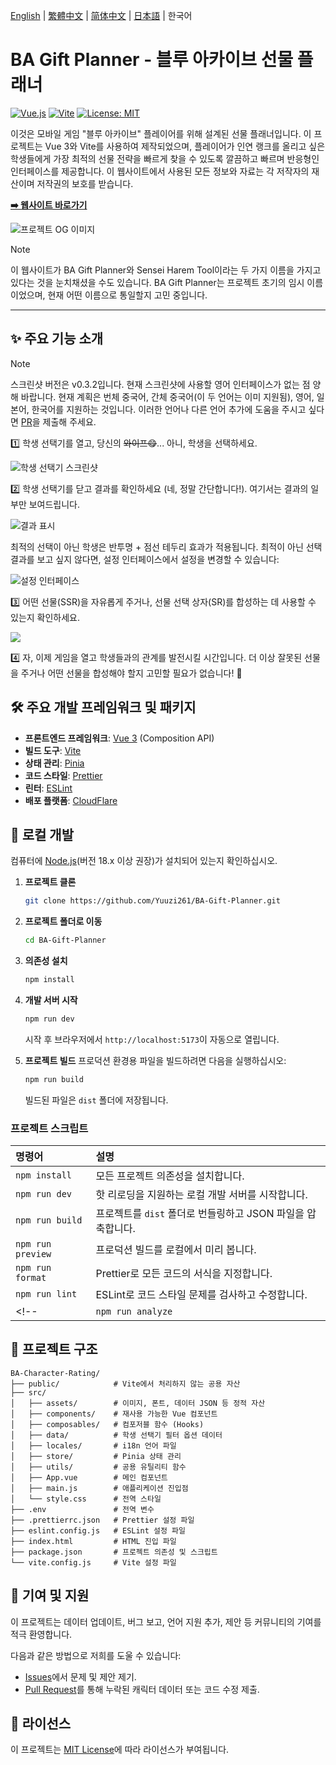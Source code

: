 <p>
  <a href="../README.md">English</a> | 
  <a href="./README.zh-TW.md">繁體中文</a> | 
  <a href="./README.zh-CN.md">简体中文</a> | 
  <a href="./README.ja.md">日本語</a> |
  한국어
</p>

# BA Gift Planner - 블루 아카이브 선물 플래너

<p align="left">
  <a href="https://vuejs.org/"><img alt="Vue.js" src="https://img.shields.io/badge/Vue.js-3-4FC08D?style=flat-square"></a>
  <a href="https://vitejs.dev/"><img alt="Vite" src="https://img.shields.io/badge/Vite-6-646CFF?style=flat-square"></a>
  <a href="https://opensource.org/licenses/MIT"><img alt="License: MIT" src="https://img.shields.io/badge/License-MIT-yellow.svg?style=flat-square"></a>
</p>

이것은 모바일 게임 "블루 아카이브" 플레이어를 위해 설계된 선물 플래너입니다. 이 프로젝트는 Vue 3와 Vite를 사용하여 제작되었으며, 플레이어가 인연 랭크를 올리고 싶은 학생들에게 가장 최적의 선물 전략을 빠르게 찾을 수 있도록 깔끔하고 빠르며 반응형인 인터페이스를 제공합니다. 이 웹사이트에서 사용된 모든 정보와 자료는 각 저작자의 재산이며 저작권의 보호를 받습니다.

**[➡️ 웹사이트 바로가기](https://ba-gift-planner.pages.dev/)**

![프로젝트 OG 이미지](https://raw.githubusercontent.com/Yuuzi261/BA-Gift-Planner/refs/heads/main/public/og_image.webp)

> [!NOTE]
> 이 웹사이트가 BA Gift Planner와 Sensei Harem Tool이라는 두 가지 이름을 가지고 있다는 것을 눈치채셨을 수도 있습니다. BA Gift Planner는 프로젝트 초기의 임시 이름이었으며, 현재 어떤 이름으로 통일할지 고민 중입니다.

---

## ✨ 주요 기능 소개

> [!NOTE]
> 스크린샷 버전은 v0.3.2입니다. 현재 스크린샷에 사용할 영어 인터페이스가 없는 점 양해 바랍니다. 현재 계획은 번체 중국어, 간체 중국어(이 두 언어는 이미 지원됨), 영어, 일본어, 한국어를 지원하는 것입니다. 이러한 언어나 다른 언어 추가에 도움을 주시고 싶다면 [PR](https://github.com/Yuuzi261/BA-Gift-Planner/pulls)을 제출해 주세요.

1️⃣ 학생 선택기를 열고, 당신의 ~~와이프😋~~... 아니, 학생을 선택하세요.

![학생 선택기 스크린샷](./1.png)

2️⃣ 학생 선택기를 닫고 결과를 확인하세요 (네, 정말 간단합니다!). 여기서는 결과의 일부만 보여드립니다.

![결과 표시](./2.png)

최적의 선택이 아닌 학생은 반투명 + 점선 테두리 효과가 적용됩니다. 최적이 아닌 선택 결과를 보고 싶지 않다면, 설정 인터페이스에서 설정을 변경할 수 있습니다:

![설정 인터페이스](./3.png)

3️⃣ 어떤 선물(SSR)을 자유롭게 주거나, 선물 선택 상자(SR)를 합성하는 데 사용할 수 있는지 확인하세요.

![](./4.png)

4️⃣ 자, 이제 게임을 열고 학생들과의 관계를 발전시킬 시간입니다. 더 이상 잘못된 선물을 주거나 어떤 선물을 합성해야 할지 고민할 필요가 없습니다! 🎉

## 🛠️ 주요 개발 프레임워크 및 패키지

*   **프론트엔드 프레임워크**: [Vue 3](https://vuejs.org/) (Composition API)
*   **빌드 도구**: [Vite](https://vitejs.dev/)
*   **상태 관리**: [Pinia](https://pinia.vuejs.org/)
*   **코드 스타일**: [Prettier](https://prettier.io/)
*   **린터**: [ESLint](https://eslint.org/)
*   **배포 플랫폼**: [CloudFlare](https://www.cloudflare.com/)

## 🚀 로컬 개발

컴퓨터에 [Node.js](https://nodejs.org/)(버전 18.x 이상 권장)가 설치되어 있는지 확인하십시오.

1.  **프로젝트 클론**
    ```bash
    git clone https://github.com/Yuuzi261/BA-Gift-Planner.git
    ```

2.  **프로젝트 폴더로 이동**
    ```bash
    cd BA-Gift-Planner
    ```

3.  **의존성 설치**
    ```bash
    npm install
    ```

4.  **개발 서버 시작**
    ```bash
    npm run dev
    ```
    시작 후 브라우저에서 `http://localhost:5173`이 자동으로 열립니다.

5.  **프로젝트 빌드**
    프로덕션 환경용 파일을 빌드하려면 다음을 실행하십시오:
    ```bash
    npm run build
    ```
    빌드된 파일은 `dist` 폴더에 저장됩니다.

### 프로젝트 스크립트
 
| 명령어 | 설명 |
| :--- | :--- |
| `npm install` | 모든 프로젝트 의존성을 설치합니다. |
| `npm run dev` | 핫 리로딩을 지원하는 로컬 개발 서버를 시작합니다. |
| `npm run build` | 프로젝트를 `dist` 폴더로 번들링하고 JSON 파일을 압축합니다. |
| `npm run preview` | 프로덕션 빌드를 로컬에서 미리 봅니다. |
| `npm run format` | Prettier로 모든 코드의 서식을 지정합니다. |
| `npm run lint` | ESLint로 코드 스타일 문제를 검사하고 수정합니다. |
<!-- | `npm run analyze` | 번들 분석을 실행하여 `stats.html` 보고서를 생성합니다. | -->

## 📁 프로젝트 구조

```
BA-Character-Rating/
├── public/            # Vite에서 처리하지 않는 공용 자산
├── src/
│   ├── assets/        # 이미지, 폰트, 데이터 JSON 등 정적 자산
│   ├── components/    # 재사용 가능한 Vue 컴포넌트
│   ├── composables/   # 컴포저블 함수 (Hooks)
│   ├── data/          # 학생 선택기 필터 옵션 데이터
│   ├── locales/       # i18n 언어 파일
│   ├── store/         # Pinia 상태 관리
│   ├── utils/         # 공용 유틸리티 함수
│   ├── App.vue        # 메인 컴포넌트
│   ├── main.js        # 애플리케이션 진입점
│   └── style.css      # 전역 스타일
├── .env               # 전역 변수
├── .prettierrc.json   # Prettier 설정 파일
├── eslint.config.js   # ESLint 설정 파일
├── index.html         # HTML 진입 파일
├── package.json       # 프로젝트 의존성 및 스크립트
└── vite.config.js     # Vite 설정 파일
```

## 🤝 기여 및 지원

이 프로젝트는 데이터 업데이트, 버그 보고, 언어 지원 추가, 제안 등 커뮤니티의 기여를 적극 환영합니다.

다음과 같은 방법으로 저희를 도울 수 있습니다:

*   [Issues](https://github.com/Yuuzi261/BA-Gift-Planner/issues)에서 문제 및 제안 제기.
*   [Pull Request](https://github.com/Yuuzi261/BA-Gift-Planner/pulls)를 통해 누락된 캐릭터 데이터 또는 코드 수정 제출.

## 📄 라이선스

이 프로젝트는 [MIT License](https://opensource.org/licenses/MIT)에 따라 라이선스가 부여됩니다.
